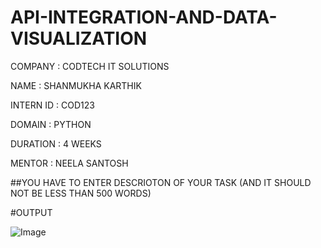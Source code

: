 # API-INTEGRATION-AND-DATA-VISUALIZATION
COMPANY : CODTECH IT SOLUTIONS

NAME : SHANMUKHA KARTHIK

INTERN ID : COD123

DOMAIN : PYTHON

DURATION : 4 WEEKS

MENTOR : NEELA SANTOSH

##YOU HAVE TO ENTER DESCRIOTON OF YOUR TASK (AND IT SHOULD NOT BE LESS THAN 500 WORDS)

#OUTPUT

![Image](https://github.com/user-attachments/assets/a3439c0c-48a4-4097-93d3-c7fbbf44b67d)
